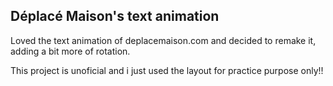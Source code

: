 ## Déplacé Maison's text animation

Loved the text animation of deplacemaison.com and decided to remake it, adding a bit more of rotation.

This project is unoficial and i just used the layout for practice purpose only!!
